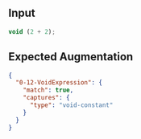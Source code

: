 
## Input
```javascript input
void (2 + 2);
```

## Expected Augmentation
```json expected augmentations
{
  "0-12-VoidExpression": {
    "match": true,
    "captures": {
      "type": "void-constant"
    }
  }
}
```